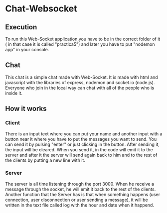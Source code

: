 # Chat-Websocket

## Execution
To run this Web-Socket application,you have to be in the correct folder of it ( in that case it is called "practica5") and later you have to put "nodemon app" in your console.

## Chat
This chat is a simple chat made with Web-Socket. It is made with html and javascript with the libraries of express, nodemon and socket.io (node.js). Everyone who join in the local way can chat with all of the people who is inside it.

## How it works
### Client
There is an input text where you can put your name and another input with a button near it where you have to put the messages you want to send. You can send it by pulsing "enter" or just clicking in the button. After sending it, the input will be cleared. When you send it, in the code will emit it to the server and after it the server will send again back to him and to the rest of the clients by putting a new line with it. 
### Server
The server is all time listening through the port 3000. When he receive a message through the socket, he will emit it back to the rest of the clients. Another function that the Server has is that when something happens (user connection, user disconnection or user sending a message), it will be written in the text file called log with the hour and date when it happend.
